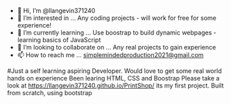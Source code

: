 - 👋 Hi, I’m @llangevin371240
- 👀 I’m interested in ... Any coding projects - will work for free for some experience!
- 🌱 I’m currently learning ... Use boostrap to build dynamic webpages - learning basics of JavaScript
- 💞️ I’m looking to collaborate on ... Any real projects to gain experience
- 📫 How to reach me ... simplemindedproduction2021@gmail.com

<!---
llangevin371240/llangevin371240 is a ✨ special ✨ repository because its `README.md` (this file) appears on your GitHub profile.
You can click the Preview link to take a look at your changes.
--->

#Just a self learning aspiring Developer.
Would love to get some real world hands on experience
Been learing HTML, CSS and Boostrap
Please take a look at https://llangevin371240.github.io/PrintShop/ its my first project.
Built from scratch, using bootstrap
